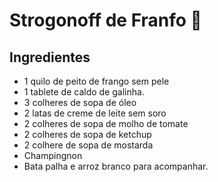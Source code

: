 # Strogonoff de Franfo :chicken:
## Ingredientes
 - 1 quilo de peito de frango sem pele
 - 1 tablete de caldo de galinha.
 - 3 colheres de sopa de óleo
 - 2 latas de creme de leite sem soro
 - 2 colheres de sopa de molho de tomate
 - 2 colheres de sopa de ketchup
 - 2 colhere de sopa de mostarda
 - Champingnon
 - Bata palha e arroz branco para acompanhar.



